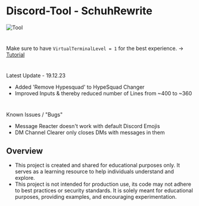 # Discord-Tool - SchuhRewrite
![Tool](https://schuh.wtf/resources/images/rw.png)
#
Make sure to have `VirtualTerminalLevel = 1` for the best experience. -> [Tutorial](https://www.youtube.com/watch?v=HeJOyEw3RtM)
#
Latest Update - 19.12.23
* Added 'Remove Hypesquad' to HypeSquad Changer
* Improved Inputs & thereby reduced number of Lines from ~400 to ~360 
#
Known Issues / "Bugs"
* Message Reacter doesn't work with default Discord Emojis
* DM Channel Clearer only closes DMs with messages in them
## Overview
* This project is created and shared for educational purposes only. It serves as a learning resource to help individuals understand and explore.
* This project is not intended for production use, its code may not adhere to best practices or security standards. It is solely meant for educational purposes, providing examples, and encouraging experimentation.
 
